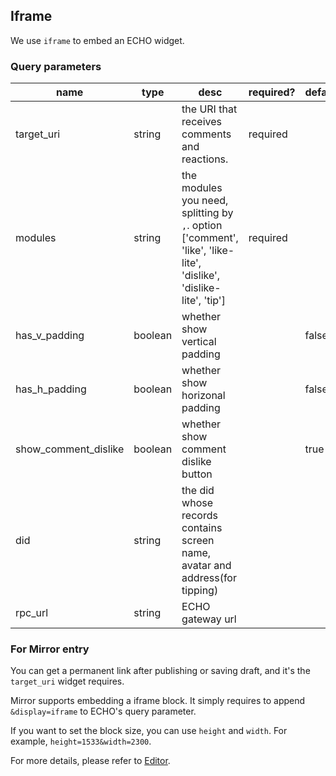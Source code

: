## Iframe 


We use `iframe` to embed an ECHO widget.

### Query parameters

| name  |  type | desc | required?  | default  |  
|---|---|---|---|---|
| target_uri  | string  | the URI that receives comments and reactions. | required  |   |   |
| modules | string | the modules you need, splitting by `,`. option ['comment', 'like', 'like-lite', 'dislike', 'dislike-lite', 'tip'] | required | | |
| has_v_padding | boolean | whether show vertical padding  |  |false |   
| has_h_padding  | boolean  | whether show horizonal padding  |  | false  |   
| show_comment_dislike | boolean | whether show comment dislike button |  | true | 
| did | string | the did whose records contains screen name, avatar and address(for tipping) |  | |
| rpc_url | string | ECHO gateway url | | |

### For Mirror entry

You can get a permanent link after publishing or saving draft, and it's the `target_uri` widget requires.

Mirror supports embedding a iframe block. It simply requires to append `&display=iframe` to ECHO's query parameter.

If you want to set the block size, you can use `height` and `width`. For example, `height=1533&width=2300`.

For more details, please refer to [Editor](https://mirror.xyz/dashboard/guide/editor).